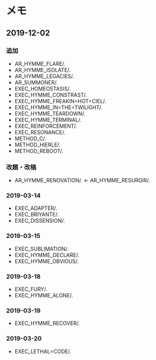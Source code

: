 # メモ

## 2019-12-02

### 追加

* AR_HYMME_FLARE/.
* AR_HYMME_ISOLATE/.
* AR_HYMME_LEGACIES/.
* AR_SUMMONER/.
* EXEC_HOMEOSTASIS/.
* EXEC_HYMME_CONSTRAST/.
* EXEC_HYMME_FREAKIN=HOT=CIEL/.
* EXEC_HYMME_IN=THE=TWILIGHT/.
* EXEC_HYMME_TEARDOWN/.
* EXEC_HYMME_TERMINAL/.
* EXEC_REINFORCEMENT/.
* EXEC_RESONANCE/.
* METHOD_C/.
* METHOD_HIERLE/.
* METHOD_REBOOT/.

### 改題・改稿

* AR_HYMME_RENOVATION/. ← AR_HYMME_RESURGIR/.

### 2019-03-14

* EXEC_ADAPTER/.
* EXEC_BRIYANTE/.
* EXEC_DISSENSION/.

### 2019-03-15

* EXEC_SUBLIMATION/.
* EXEC_HYMME_DECLARE/.
* EXEC_HYMME_OBVIOUS/.

### 2019-03-18

* EXEC_FURY/.
* EXEC_HYMME_ALONE/.

### 2019-03-19

* EXEC_HYMME_RECOVER/.

### 2019-03-20

* EXEC_LETHAL=CODE/.
